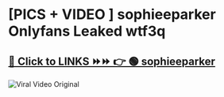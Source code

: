 
 # [PICS + VIDEO ] sophieeparker Onlyfans Leaked wtf3q

## <h2><a href="https://clipsfans.com/sophieeparker&ref=git">🔗 Click to LINKS ⏩⏩ 👉 🟢 sophieeparker </a></h2>

<a href="https://clipsfans.com/sophieeparker&ref=git" rel="nofollow" data-target="animated-image.originalLink"><img src="https://i.ibb.co.com/xMMVF88/686577567.gif" alt="Viral Video Original" style="max-width: 100%; display: inline-block;" data-target="animated-image.originalImage"></a>


